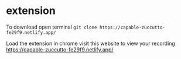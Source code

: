 
# extension



To download open terminal 
``` git clone https://capable-zuccutto-fe29f9.netlify.app/ ```


Load the extension in chrome visit this website to view your recording https://capable-zuccutto-fe29f9.netlify.app/
